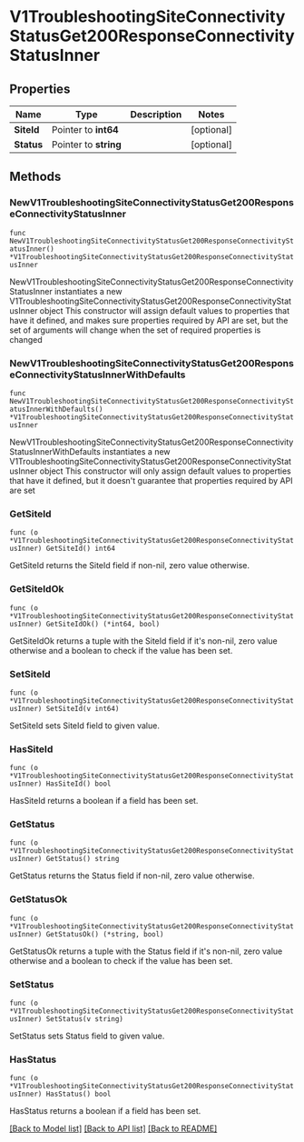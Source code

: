 # V1TroubleshootingSiteConnectivityStatusGet200ResponseConnectivityStatusInner

## Properties

Name | Type | Description | Notes
------------ | ------------- | ------------- | -------------
**SiteId** | Pointer to **int64** |  | [optional] 
**Status** | Pointer to **string** |  | [optional] 

## Methods

### NewV1TroubleshootingSiteConnectivityStatusGet200ResponseConnectivityStatusInner

`func NewV1TroubleshootingSiteConnectivityStatusGet200ResponseConnectivityStatusInner() *V1TroubleshootingSiteConnectivityStatusGet200ResponseConnectivityStatusInner`

NewV1TroubleshootingSiteConnectivityStatusGet200ResponseConnectivityStatusInner instantiates a new V1TroubleshootingSiteConnectivityStatusGet200ResponseConnectivityStatusInner object
This constructor will assign default values to properties that have it defined,
and makes sure properties required by API are set, but the set of arguments
will change when the set of required properties is changed

### NewV1TroubleshootingSiteConnectivityStatusGet200ResponseConnectivityStatusInnerWithDefaults

`func NewV1TroubleshootingSiteConnectivityStatusGet200ResponseConnectivityStatusInnerWithDefaults() *V1TroubleshootingSiteConnectivityStatusGet200ResponseConnectivityStatusInner`

NewV1TroubleshootingSiteConnectivityStatusGet200ResponseConnectivityStatusInnerWithDefaults instantiates a new V1TroubleshootingSiteConnectivityStatusGet200ResponseConnectivityStatusInner object
This constructor will only assign default values to properties that have it defined,
but it doesn't guarantee that properties required by API are set

### GetSiteId

`func (o *V1TroubleshootingSiteConnectivityStatusGet200ResponseConnectivityStatusInner) GetSiteId() int64`

GetSiteId returns the SiteId field if non-nil, zero value otherwise.

### GetSiteIdOk

`func (o *V1TroubleshootingSiteConnectivityStatusGet200ResponseConnectivityStatusInner) GetSiteIdOk() (*int64, bool)`

GetSiteIdOk returns a tuple with the SiteId field if it's non-nil, zero value otherwise
and a boolean to check if the value has been set.

### SetSiteId

`func (o *V1TroubleshootingSiteConnectivityStatusGet200ResponseConnectivityStatusInner) SetSiteId(v int64)`

SetSiteId sets SiteId field to given value.

### HasSiteId

`func (o *V1TroubleshootingSiteConnectivityStatusGet200ResponseConnectivityStatusInner) HasSiteId() bool`

HasSiteId returns a boolean if a field has been set.

### GetStatus

`func (o *V1TroubleshootingSiteConnectivityStatusGet200ResponseConnectivityStatusInner) GetStatus() string`

GetStatus returns the Status field if non-nil, zero value otherwise.

### GetStatusOk

`func (o *V1TroubleshootingSiteConnectivityStatusGet200ResponseConnectivityStatusInner) GetStatusOk() (*string, bool)`

GetStatusOk returns a tuple with the Status field if it's non-nil, zero value otherwise
and a boolean to check if the value has been set.

### SetStatus

`func (o *V1TroubleshootingSiteConnectivityStatusGet200ResponseConnectivityStatusInner) SetStatus(v string)`

SetStatus sets Status field to given value.

### HasStatus

`func (o *V1TroubleshootingSiteConnectivityStatusGet200ResponseConnectivityStatusInner) HasStatus() bool`

HasStatus returns a boolean if a field has been set.


[[Back to Model list]](../README.md#documentation-for-models) [[Back to API list]](../README.md#documentation-for-api-endpoints) [[Back to README]](../README.md)


